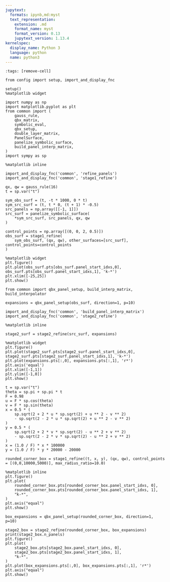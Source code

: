```yaml
---
jupytext:
  formats: ipynb,md:myst
  text_representation:
    extension: .md
    format_name: myst
    format_version: 0.13
    jupytext_version: 1.13.4
kernelspec:
  display_name: Python 3
  language: python
  name: python3
---
```


```{code-cell} ipython3
:tags: [remove-cell]

from config import setup, import_and_display_fnc

setup()
%matplotlib widget
```

```{code-cell} ipython3
import numpy as np
import matplotlib.pyplot as plt
from common import (
    gauss_rule,
    qbx_matrix,
    symbolic_eval,
    qbx_setup,
    double_layer_matrix,
    PanelSurface,
    panelize_symbolic_surface,
    build_panel_interp_matrix,
)
import sympy as sp
```

```{code-cell} ipython3
%matplotlib inline
```

```{code-cell} ipython3
import_and_display_fnc('common', 'refine_panels')
import_and_display_fnc('common', 'stage1_refine')
```

```{code-cell} ipython3
qx, qw = gauss_rule(16)
t = sp.var("t")

sym_obs_surf = (t, -t * 1000, 0 * t)
sym_src_surf = (t, t * 0, (t + 1) * -0.5)
src_panels = np.array([[-1, 1]])
src_surf = panelize_symbolic_surface(
    *sym_src_surf, src_panels, qx, qw
)

control_points = np.array([(0, 0, 2, 0.5)])
obs_surf = stage1_refine(
    sym_obs_surf, (qx, qw), other_surfaces=[src_surf], control_points=control_points
)
```

```{code-cell} ipython3
%matplotlib widget
plt.figure()
plt.plot(obs_surf.pts[obs_surf.panel_start_idxs,0], obs_surf.pts[obs_surf.panel_start_idxs,1], 'k-*')
plt.xlim([-25,25])
plt.show()
```

```{code-cell} ipython3
from common import qbx_panel_setup, build_interp_matrix, build_interpolator

expansions = qbx_panel_setup(obs_surf, direction=1, p=10)
```

```{code-cell} ipython3
import_and_display_fnc('common', 'build_panel_interp_matrix')
import_and_display_fnc('common', 'stage2_refine')
```

```{code-cell} ipython3
%matplotlib inline
```

```{code-cell} ipython3
stage2_surf = stage2_refine(src_surf, expansions)
```

```{code-cell} ipython3
%matplotlib widget
plt.figure()
plt.plot(stage2_surf.pts[stage2_surf.panel_start_idxs,0], stage2_surf.pts[stage2_surf.panel_start_idxs,1], 'k-*')
plt.plot(expansions.pts[:,0], expansions.pts[:,1], 'r*')
plt.axis('equal')
plt.xlim([-1,1])
plt.ylim([-1,0])
plt.show()
```

```{code-cell} ipython3
t = sp.var("t")
theta = sp.pi + sp.pi * t
F = 0.98
u = F * sp.cos(theta)
v = F * sp.sin(theta)
x = 0.5 * (
    sp.sqrt(2 + 2 * u * sp.sqrt(2) + u ** 2 - v ** 2)
    - sp.sqrt(2 - 2 * u * sp.sqrt(2) + u ** 2 - v ** 2)
)
y = 0.5 * (
    sp.sqrt(2 + 2 * v * sp.sqrt(2) - u ** 2 + v ** 2)
    - sp.sqrt(2 - 2 * v * sp.sqrt(2) - u ** 2 + v ** 2)
)
x = (1.0 / F) * x * 100000
y = (1.0 / F) * y * 20000 - 20000
```

```{code-cell} ipython3
rounded_corner_box = stage1_refine((t, x, y), (qx, qw), control_points = [(0,0,10000,5000)], max_radius_ratio=10.0)
```

```{code-cell} ipython3
%matplotlib inline
plt.figure()
plt.plot(
    rounded_corner_box.pts[rounded_corner_box.panel_start_idxs, 0],
    rounded_corner_box.pts[rounded_corner_box.panel_start_idxs, 1],
    "k-*",
)
plt.axis("equal")
plt.show()
```

```{code-cell} ipython3
box_expansions = qbx_panel_setup(rounded_corner_box, direction=1, p=10)
```

```{code-cell} ipython3
stage2_box = stage2_refine(rounded_corner_box, box_expansions)
print(stage2_box.n_panels)
plt.figure()
plt.plot(
    stage2_box.pts[stage2_box.panel_start_idxs, 0],
    stage2_box.pts[stage2_box.panel_start_idxs, 1],
    "k-*",
)
plt.plot(box_expansions.pts[:,0], box_expansions.pts[:,1], 'r*')
plt.axis("equal")
plt.show()
```

```{code-cell} ipython3

```
